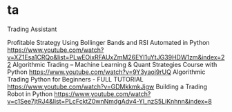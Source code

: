 # ta
Trading Assistant

Profitable Strategy Using Bollinger Bands and RSI Automated in Python
https://www.youtube.com/watch?v=XZ1Esa1CRQo&list=PLwEOixRFAUxZmM26EYI1uYtJG39HDW1zm&index=22
Algorithmic Trading – Machine Learning & Quant Strategies Course with Python
https://www.youtube.com/watch?v=9Y3yaoi9rUQ
Algorithmic Trading Python for Beginners - FULL TUTORIAL
https://www.youtube.com/watch?v=GDMkkmkJigw
Building a Trading Robot in Python 
https://www.youtube.com/watch?v=c1See7jtRJ4&list=PLcFcktZ0wnNmdgAdv4-Yl_nzS5LiKnhnn&index=8